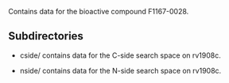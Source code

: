 Contains data for the bioactive compound F1167-0028.

## Subdirectories

- cside/ contains data for the C-side search space on rv1908c.

- nside/ contains data for the N-side search space on rv1908c.

